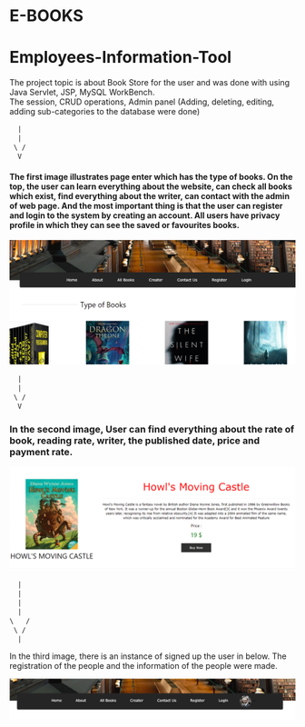 # E-BOOKS

# Employees-Information-Tool

The project topic is about Book Store for the user and was done with using Java Servlet, JSP, MySQL WorkBench.  
The session, CRUD operations, Admin panel (Adding, deleting, editing, adding sub-categories to the database were done)

      |
      |                       
     \ / 
      V
      
#### The first image illustrates page enter which has the type of books. On the top, the user can learn everything about the website, can check all books which exist, find everything about the writer, can contact with the admin of web page. And the most important thing is that the user can register and login to the system by creating an account. All users have privacy profile in which they can see the saved or favourites books.


![alt text](./JSP.png)

      |
      |                       
     \ / 
      V

### In the second image, User can find everything about the rate of book, reading rate, writer, the published date, price and payment rate.

 
![alt text](./JSP-1.png)

      |
      |
      |
      |
    \   /
     \ /
      |


In the third image, there is an instance of signed up the user in below. The registration of the people and the information of the people were made.

![alt text](./JSP-2.png)
